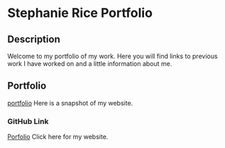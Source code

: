# Stephanie Rice Portfolio

## Description

Welcome to my portfolio of my work. Here you will find links to previous work I have worked on and a little information about me.

## Portfolio

[portfolio](./assets/Images/WebsitePortfolio.jpg) Here is a snapshot of my website.

### GitHub Link

[Porfolio](https://minnie1883.github.io/sriceportfolio/) Click here for my website.
